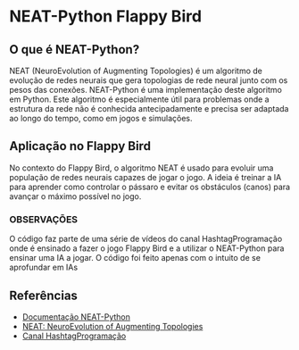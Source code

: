 
# NEAT-Python Flappy Bird

## O que é NEAT-Python?

NEAT (NeuroEvolution of Augmenting Topologies) é um algoritmo de evolução de redes neurais que gera topologias de rede neural junto com os pesos das conexões. NEAT-Python é uma implementação deste algoritmo em Python. Este algoritmo é especialmente útil para problemas onde a estrutura da rede não é conhecida antecipadamente e precisa ser adaptada ao longo do tempo, como em jogos e simulações.

## Aplicação no Flappy Bird

No contexto do Flappy Bird, o algoritmo NEAT é usado para evoluir uma população de redes neurais capazes de jogar o jogo. A ideia é treinar a IA para aprender como controlar o pássaro e evitar os obstáculos (canos) para avançar o máximo possível no jogo.

### OBSERVAÇÕES

O código faz parte de uma série de vídeos do canal HashtagProgramação onde é ensinado a fazer o jogo Flappy Bird e a utilizar o NEAT-Python para ensinar uma IA a jogar.
O código foi feito apenas com o intuito de se aprofundar em IAs

## Referências

- [Documentação NEAT-Python](https://neat-python.readthedocs.io/en/latest/)
- [NEAT: NeuroEvolution of Augmenting Topologies](http://www.cs.ucf.edu/~kstanley/neat.html)
- [Canal HashtagProgramação](www.youtube.com/c/HashtagProgramação)
